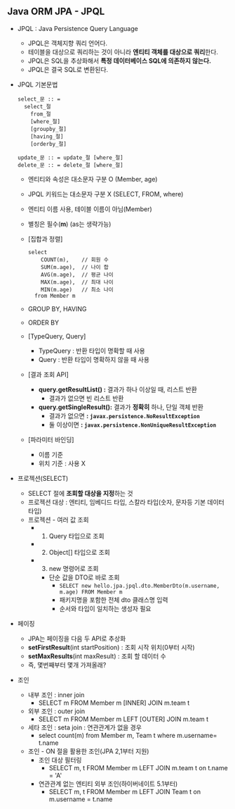 ## Java ORM JPA - JPQL
- JPQL : Java Persistence Query Language
  - JPQL은 객체지향 쿼리 언어다.
  - 테이블을 대상으로 쿼리하는 것이 아니라 **엔티티 객체를 대상으로 쿼리**한다.
  - JPQL은 SQL을 추상화해서 **특정 데이터베이스 SQL에 의존하지 않는다.**
  - JPQL은 결국 SQL로 변환된다.

- JPQL 기본문법
  ```
  select_문 :: = 
    select_절
      from_절 
      [where_절] 
      [groupby_절] 
      [having_절] 
      [orderby_절]
  
  update_문 :: = update_절 [where_절]
  delete_문 :: = delete_절 [where_절]
  ```
  - 엔티티와 속성은 대소문자 구분 O (Member, age)
  - JPQL 키워드는 대소문자 구분 X (SELECT, FROM, where)
  - 엔티티 이름 사용, 테이블 이름이 아님(Member)
  - 별칭은 필수(**m**) (as는 생략가능)

  - [집합과 정렬]
    ```
    select
        COUNT(m),    // 회원 수
        SUM(m.age),  // 나이 합
        AVG(m.age),  // 평균 나이 
        MAX(m.age),  // 최대 나이 
        MIN(m.age)   // 최소 나이
      from Member m
    ```
  - GROUP BY, HAVING
  - ORDER BY

  - [TypeQuery, Query]
    - TypeQuery : 반환 타입이 명확할 때 사용
    - Query : 반환 타입이 명확하지 않을 때 사용

  - [결과 조회 API]
    - **query.getResultList() :** 결과가 하나 이상일 때, 리스트 반환
      - 결과가 없으면 빈 리스트 반환
    - **query.getSingleResult():** 결과가 **정확히** 하나, 단일 객체 반환
      - 결과가 없으면 **: `javax.persistence.NoResultException`**
      - 둘 이상이면 **: `javax.persistence.NonUniqueResultException`**

  - [파라미터 바인딩]
    - 이름 기준
    - 위치 기준 : 사용 X

- 프로젝션(SELECT)
  - SELECT 절에 **조회할 대상을 지정**하는 것
  - 프로젝션 대상 : 엔티티, 임베디드 타입, 스칼라 타입(숫자, 문자등 기본 데이터 타입)
  - 프로젝션 - 여러 값 조회
    - 1. Query 타입으로 조회
    - 2. Object[] 타입으로 조회
    - 3. new 명령어로 조회
      - 단순 값을 DTO로 바로 조회
        - `SELECT new hello.jpa.jpql.dto.MemberDto(m.username, m.age) FROM Member m`
        - 패키지명을 포함한 전체 dto 클래스명 입력
        - 순서와 타입이 일치하는 생성자 필요

- 페이징
  - JPA는 페이징을 다음 두 API로 추상화
  - **setFirstResult**(int startPosition) : 조회 시작 위치(0부터 시작)
  - **setMaxResults**(int maxResult) : 조회 할 데이터 수
  - 즉, 몇번째부터 몇개 가져올래?

- 조인
  - 내부 조인 : inner join
    - SELECT m FROM Member m [INNER] JOIN m.team t
  - 외부 조인 : outer join
    - SELECT m FROM Member m LEFT [OUTER] JOIN m.team t
  - 세타 조인 : seta join : 연관관계가 없을 경우
    - select count(m) from Member m, Team t where m.username= t.name
  - 조인 - ON 절을 활용한 조인(JPA 2,1부터 지원)
    - 조인 대상 필터링
      - SELECT m, t FROM Member m LEFT JOIN m.team t on t.name = 'A'
    - 연관관계 없는 엔티티 외부 조인(하이버네이트 5.1부터)
      - SELECT m, t FROM Member m LEFT JOIN Team t on m.username = t.name